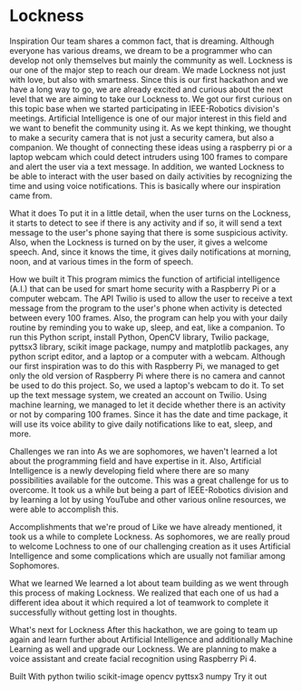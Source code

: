# Lockness

Inspiration
Our team shares a common fact, that is dreaming. Although everyone has various dreams, we dream to be a programmer who can develop not only
themselves but mainly the community as well. Lockness is our one of the major step to reach our dream. We made Lockness not just with love,
but also with smartness. Since this is our first hackathon and we have a long way to go, we are already excited and curious about the next
level that we are aiming to take our Lockness to. We got our first curious on this topic base when we started participating in 
IEEE-Robotics division's meetings. Artificial Intelligence is one of our major interest in this field and we want to benefit the community
using it. As we kept thinking, we thought to make a security camera that is not just a security camera, but also a companion. We thought 
of connecting these ideas using a raspberry pi or a laptop webcam which could detect intruders using 100 frames to compare and alert the 
user via a text message. In addition, we wanted Lockness to be able to interact with the user based on daily activities by recognizing the 
time and using voice notifications. This is basically where our inspiration came from.

What it does
To put it in a little detail, when the user turns on the Lockness, it starts to detect to see if there is any activity and if so, it 
will send a text message to the user's phone saying that there is some suspicious activity. Also, when the Lockness is turned on by the 
user, it gives a welcome speech. And, since it knows the time, it gives daily notifications at morning, noon, and at various times in 
the form of speech.

How we built it
This program mimics the function of artificial intelligence (A.I.) that can be used for smart home security with a Raspberry Pi or a 
computer webcam. The API Twilio is used to allow the user to receive a text message from the program to the user's phone when activity 
is detected between every 100 frames. Also, the program can help you with your daily routine by reminding you to wake up, sleep, and eat,
like a companion. To run this Python script, install Python, OpenCV library, Twilio package, pyttsx3 library, scikit image package, 
numpy and matplotlib packages, any python script editor, and a laptop or a computer with a webcam. Although our first inspiration was 
to do this with Raspberry Pi, we managed to get only the old version of Raspberry Pi where there is no camera and cannot be used to do
this project. So, we used a laptop's webcam to do it. To set up the text message system, we created an account on Twilio. Using machine
learning, we managed to let it decide whether there is an activity or not by comparing 100 frames. Since it has the date and time 
package, it will use its voice ability to give daily notifications like to eat, sleep, and more.

Challenges we ran into
As we are sophomores, we haven't learned a lot about the programming field and have expertise in it. Also, Artificial Intelligence is 
a newly developing field where there are so many possibilities available for the outcome. This was a great challenge for us to overcome.
It took us a while but being a part of IEEE-Robotics division and by learning a lot by using YouTube and other various online resources,
we were able to accomplish this.

Accomplishments that we're proud of
Like we have already mentioned, it took us a while to complete Lockness. As sophomores, we are really proud to welcome Lochness to one
of our challenging creation as it uses Artificial Intelligence and some complications which are usually not familiar among Sophomores.


What we learned
We learned a lot about team building as we went through this process of making Lockness. We realized that each one of us had a different
idea about it which required a lot of teamwork to complete it successfully without getting lost in thoughts.

What's next for Lockness
After this hackathon, we are going to team up again and learn further about Artificial Intelligence and additionally Machine Learning as 
well and upgrade our Lockness. We are planning to make a voice assistant and create facial recognition using Raspberry Pi 4.

Built With
python
twilio
scikit-image
opencv
pyttsx3
numpy
Try it out
